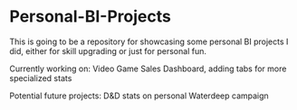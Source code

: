 # Personal-BI-Projects

This is going to be a repository for showcasing some personal BI projects I did, either for skill upgrading or just for personal fun.

Currently working on: Video Game Sales Dashboard, adding tabs for more specialized stats

Potential future projects: D&D stats on personal Waterdeep campaign
